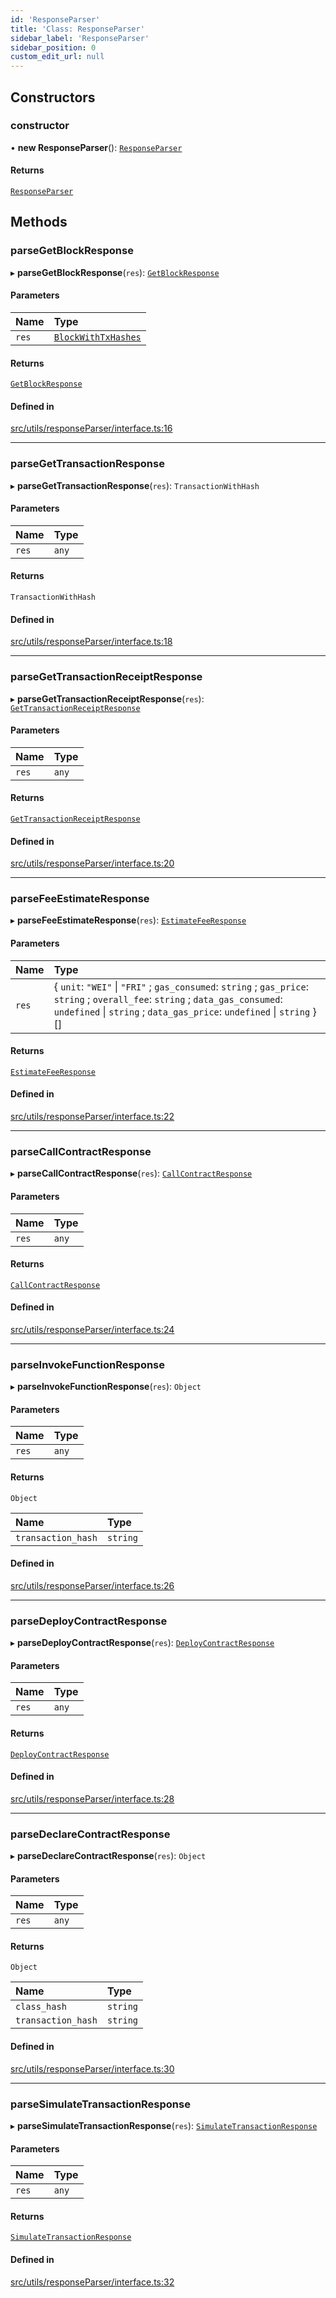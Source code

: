 ```yaml
---
id: 'ResponseParser'
title: 'Class: ResponseParser'
sidebar_label: 'ResponseParser'
sidebar_position: 0
custom_edit_url: null
---
```


## Constructors

### constructor

• **new ResponseParser**(): [`ResponseParser`](ResponseParser.md)

#### Returns

[`ResponseParser`](ResponseParser.md)

## Methods

### parseGetBlockResponse

▸ **parseGetBlockResponse**(`res`): [`GetBlockResponse`](../namespaces/types.md#getblockresponse)

#### Parameters

| Name  | Type                                                            |
| :---- | :-------------------------------------------------------------- |
| `res` | [`BlockWithTxHashes`](../namespaces/types.md#blockwithtxhashes) |

#### Returns

[`GetBlockResponse`](../namespaces/types.md#getblockresponse)

#### Defined in

[src/utils/responseParser/interface.ts:16](https://github.com/starknet-io/starknet.js/blob/v6.23.1/src/utils/responseParser/interface.ts#L16)

---

### parseGetTransactionResponse

▸ **parseGetTransactionResponse**(`res`): `TransactionWithHash`

#### Parameters

| Name  | Type  |
| :---- | :---- |
| `res` | `any` |

#### Returns

`TransactionWithHash`

#### Defined in

[src/utils/responseParser/interface.ts:18](https://github.com/starknet-io/starknet.js/blob/v6.23.1/src/utils/responseParser/interface.ts#L18)

---

### parseGetTransactionReceiptResponse

▸ **parseGetTransactionReceiptResponse**(`res`): [`GetTransactionReceiptResponse`](../modules.md#gettransactionreceiptresponse)

#### Parameters

| Name  | Type  |
| :---- | :---- |
| `res` | `any` |

#### Returns

[`GetTransactionReceiptResponse`](../modules.md#gettransactionreceiptresponse)

#### Defined in

[src/utils/responseParser/interface.ts:20](https://github.com/starknet-io/starknet.js/blob/v6.23.1/src/utils/responseParser/interface.ts#L20)

---

### parseFeeEstimateResponse

▸ **parseFeeEstimateResponse**(`res`): [`EstimateFeeResponse`](../interfaces/types.EstimateFeeResponse.md)

#### Parameters

| Name  | Type                                                                                                                                                                                                      |
| :---- | :-------------------------------------------------------------------------------------------------------------------------------------------------------------------------------------------------------- |
| `res` | \{ `unit`: `"WEI"` \| `"FRI"` ; `gas_consumed`: `string` ; `gas_price`: `string` ; `overall_fee`: `string` ; `data_gas_consumed`: `undefined` \| `string` ; `data_gas_price`: `undefined` \| `string` }[] |

#### Returns

[`EstimateFeeResponse`](../interfaces/types.EstimateFeeResponse.md)

#### Defined in

[src/utils/responseParser/interface.ts:22](https://github.com/starknet-io/starknet.js/blob/v6.23.1/src/utils/responseParser/interface.ts#L22)

---

### parseCallContractResponse

▸ **parseCallContractResponse**(`res`): [`CallContractResponse`](../namespaces/types.md#callcontractresponse)

#### Parameters

| Name  | Type  |
| :---- | :---- |
| `res` | `any` |

#### Returns

[`CallContractResponse`](../namespaces/types.md#callcontractresponse)

#### Defined in

[src/utils/responseParser/interface.ts:24](https://github.com/starknet-io/starknet.js/blob/v6.23.1/src/utils/responseParser/interface.ts#L24)

---

### parseInvokeFunctionResponse

▸ **parseInvokeFunctionResponse**(`res`): `Object`

#### Parameters

| Name  | Type  |
| :---- | :---- |
| `res` | `any` |

#### Returns

`Object`

| Name               | Type     |
| :----------------- | :------- |
| `transaction_hash` | `string` |

#### Defined in

[src/utils/responseParser/interface.ts:26](https://github.com/starknet-io/starknet.js/blob/v6.23.1/src/utils/responseParser/interface.ts#L26)

---

### parseDeployContractResponse

▸ **parseDeployContractResponse**(`res`): [`DeployContractResponse`](../interfaces/types.DeployContractResponse.md)

#### Parameters

| Name  | Type  |
| :---- | :---- |
| `res` | `any` |

#### Returns

[`DeployContractResponse`](../interfaces/types.DeployContractResponse.md)

#### Defined in

[src/utils/responseParser/interface.ts:28](https://github.com/starknet-io/starknet.js/blob/v6.23.1/src/utils/responseParser/interface.ts#L28)

---

### parseDeclareContractResponse

▸ **parseDeclareContractResponse**(`res`): `Object`

#### Parameters

| Name  | Type  |
| :---- | :---- |
| `res` | `any` |

#### Returns

`Object`

| Name               | Type     |
| :----------------- | :------- |
| `class_hash`       | `string` |
| `transaction_hash` | `string` |

#### Defined in

[src/utils/responseParser/interface.ts:30](https://github.com/starknet-io/starknet.js/blob/v6.23.1/src/utils/responseParser/interface.ts#L30)

---

### parseSimulateTransactionResponse

▸ **parseSimulateTransactionResponse**(`res`): [`SimulateTransactionResponse`](../namespaces/types.md#simulatetransactionresponse)

#### Parameters

| Name  | Type  |
| :---- | :---- |
| `res` | `any` |

#### Returns

[`SimulateTransactionResponse`](../namespaces/types.md#simulatetransactionresponse)

#### Defined in

[src/utils/responseParser/interface.ts:32](https://github.com/starknet-io/starknet.js/blob/v6.23.1/src/utils/responseParser/interface.ts#L32)
